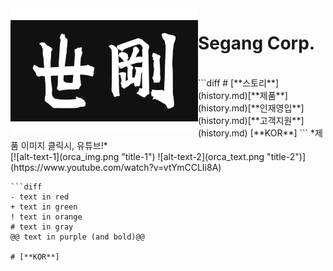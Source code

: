 <img align="left" width="300" height="200" src="segang_logo.jpg">

# Segang Corp.

<br>
```diff
# [**스토리**](history.md)[**제품**](history.md)[**인재영입**](history.md)[**고객지원**](history.md) [**KOR**]
```
*제품 이미지 클릭시, 유튜브!*<br>
[![alt-text-1](orca_img.png "title-1") ![alt-text-2](orca_text.png "title-2")](https://www.youtube.com/watch?v=vtYmCCLIi8A)

```
```diff
- text in red
+ text in green
! text in orange
# text in gray
@@ text in purple (and bold)@@

# [**KOR**]
```
```

